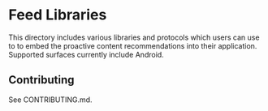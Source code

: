 # Feed Libraries

This directory includes various libraries and protocols which users can use to
to embed the proactive content recommendations into their application. Supported
surfaces currently include Android.

## Contributing

See CONTRIBUTING.md.
